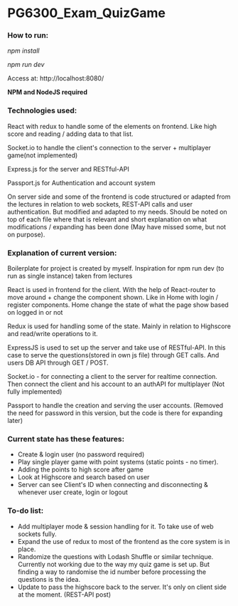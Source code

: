 # PG6300_Exam_QuizGame

### How to run:
*npm install*

*npm run dev*

Access at: http://localhost:8080/

**NPM and NodeJS required**

### Technologies used:
React with redux to handle some of the elements on frontend. Like high score and reading / adding data to that list.

Socket.io to handle the client's connection to the server + multiplayer game(not implemented)

Express.js for the server and RESTful-API

Passport.js for Authentication and account system

On server side and some of the frontend is code structured or adapted from the lectures in relation to web sockets, REST-API calls and user authentication. But modified and adapted to my needs. Should be noted on top of each file where that is relevant and short explanation on what modifications / expanding has been done (May have missed some, but not on purpose).

### Explanation of current version:
Boilerplate for project is created by myself. Inspiration for npm run dev (to run as single instance) taken from lectures

React is used in frontend for the client. With the help of React-router to move around + change the component shown. Like in Home with login /  register components. Home change the state of what the page show based on logged in or not

Redux is used for handling some of the state. Mainly in relation to Highscore and read/write operations to it.

ExpressJS is used to set up the server and take use of RESTful-API. In this case
to serve the questions(stored in own js file) through GET calls. And users DB API  through GET / POST.

Socket.io - for connecting a client to the server for realtime connection. Then connect the client and his account to an authAPI for multiplayer (Not fully implemented)

Passport to handle the creation and serving the user accounts. (Removed the need for password in this version, but the code is there for expanding later)

### Current state has these features:
- Create & login user (no password required)
- Play single player game with point systems (static points - no timer). 
- Adding the points to high score after game 
- Look at Highscore and search based on user 
- Server can see Client's ID when connecting and disconnecting & whenever user create, login or logout

### To-do list:
- Add multiplayer mode & session handling for it. To take use of web sockets fully.
- Expand the use of redux to most of the frontend as the core system is in place. 
- Randomize the questions with Lodash Shuffle or similar technique. Currently not working due to the way my quiz game is set up. But finding a way to randomise the id number before processing the questions is the idea.	
- Update to pass the highscore back to the server. It's only on client side at the moment. (REST-API post)


